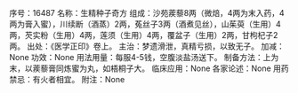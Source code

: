 序号：16487
名称：生精种子奇方
组成：沙苑蒺藜8两（微焙，4两为末入药，4两为膏入蜜），川续断（酒蒸）2两，菟丝子3两（酒煮见丝），山茱萸（生用）4两，芡实粉（生用）4两，莲须（生用）4两，覆盆子（生用）2两，甘枸杞子2两。
出处：《医学正印》卷上。
主治：梦遗滑泄，真精亏损，以致无子。
加减：None
功效：None
用法用量：每服4-5钱，空腹淡盐汤送下。
制备方法：上为末，以蒺藜膏同炼蜜为丸，如梧桐子大。
临床应用：None
各家论述：None
用药禁忌：有火者相宜。
附注：None
